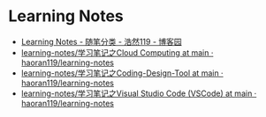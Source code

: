 # Learning Notes

* [Learning Notes - 随笔分类 - 浩然119 - 博客园](https://www.cnblogs.com/pegasus923/category/273739.html)
* [learning-notes/学习笔记之Cloud Computing at main · haoran119/learning-notes](https://github.com/haoran119/learning-notes/tree/main/%E5%AD%A6%E4%B9%A0%E7%AC%94%E8%AE%B0%E4%B9%8BCloud%20Computing)
* [learning-notes/学习笔记之Coding-Design-Tool at main · haoran119/learning-notes](https://github.com/haoran119/learning-notes/tree/main/%E5%AD%A6%E4%B9%A0%E7%AC%94%E8%AE%B0%E4%B9%8BCoding-Design-Tool)
* [learning-notes/学习笔记之Visual Studio Code (VSCode) at main · haoran119/learning-notes](https://github.com/haoran119/learning-notes/tree/main/%E5%AD%A6%E4%B9%A0%E7%AC%94%E8%AE%B0%E4%B9%8BVisual%20Studio%20Code%20(VSCode))
